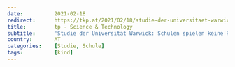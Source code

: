 ```yaml
---
date:          2021-02-18
redirect:      https://tkp.at/2021/02/18/studie-der-universitaet-warwick-schulen-spielen-keine-rolle-bei-verbreitung-von-corona/
title:         tp - Science & Technology
subtitle:      'Studie der Universität Warwick: Schulen spielen keine Rolle bei Verbreitung von Corona'
country:       AT
categories:    [Studie, Schule]
tags:          [kind]
---
```

